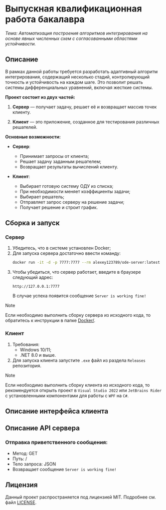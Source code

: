 # Выпускная квалификационная работа бакалавра

*Тема: Автоматизация построения алгоритмов интегрирования на основе явных численных схем с согласованными областями устойчивости.*

## Описание

В рамках данной работы требуется разработать адаптивный алгоритм интегрирования, содержащий несколько стадий, контролирующий точность и устойчивость на каждом шаге. Это позволит решать системы дифференциальных уравнений, включая жесткие системы.

**Проект состоит из двух частей:**

1. **Сервер** — получает задачу, решает её и возвращает массив точек клиенту.

2. **Клиент** — это приложение, созданное для тестирования различных решателей.

**Основные возможности:**

- **Сервер**:
  - Принимает запросы от клиента;
  - Решает задачу заданным решателем;
  - Возвращает результаты вычислений клиенту.

- **Клиент**:
  - Выбирает готовую систему ОДУ из списка;
  - При необходимости меняет коэффициенты задачи;
  - Выбирает решатель;
  - Отправляет запрос серверу на решение задачи;
  - Получает решение и строит график.

## Сборка и запуск

### Сервер

1. Убедитесь, что в системе установлен Docker;
2. Для запуска сервера достаточно ввести команду:
    ```bash
    docker run -it -d -p 7777:7777 --rm alexey123789/ode-server:latest
    ```
3. Чтобы убедиться, что сервер работает, введите в браузере следующий адрес:
    ```
    http://127.0.0.1:7777
    ```
    В случае успеха появится сообщение `Server is working fine!`

> [!NOTE]
> Если необходимо выполнить сборку сервера из исходного кода, то обратитесь к инструкции в папке [Docker/](Docker/).

### Клиент

1. Требования:
   - Windows 10/11;
   - .NET 8.0 и выше.
2. Для запуска клиента запустите `.exe` файл из раздела `Releases` репозитория.

> [!NOTE]
> Если необходимо выполнить сборку клиента из исходного кода, то рекомендуется открыть проект в `Visual Studio 2022` или `JetBrains Rider` с установленными компонентами для работы с `WPF` на `C#`.

## Описание интерфейса клиента

## Описание API сервера

### Отправка приветственного сообщения:
   - Метод: GET
   - Путь: /
   - Тело запроса: JSON
   - Возвращает сообщение `Server is working fine!`

## Лицензия

Данный проект распространяется под лицензией MIT. Подробнее см. файл [LICENSE](LICENSE).
